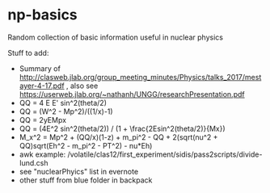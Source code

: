 # np-basics
Random collection of basic information useful in nuclear physics

Stuff to add:
- Summary of http://clasweb.jlab.org/group_meeting_minutes/Physics/talks_2017/mestayer-4-17.pdf , also see https://userweb.jlab.org/~nathanh/UNGG/researchPresentation.pdf
- QQ = 4 E E' sin^2(theta/2)
- QQ = (W^2 - Mp^2)/((1/x)-1)
- QQ = 2yEMpx
- QQ = (4E^2 sin^2(theta/2)) / (1 + \frac{2Esin^2(theta/2)}{Mx})
- M_x^2 = Mp^2 + (QQ/x)(1-z) + m_pi^2 - QQ + 2(sqrt(nu^2 + QQ)sqrt(Eh^2 - m_pi^2 - PT^2) - nu*Eh)
- awk example: /volatile/clas12/first_experiment/sidis/pass2scripts/divide-lund.csh
- see "nuclearPhyics" list in evernote
- other stuff from blue folder in backpack
